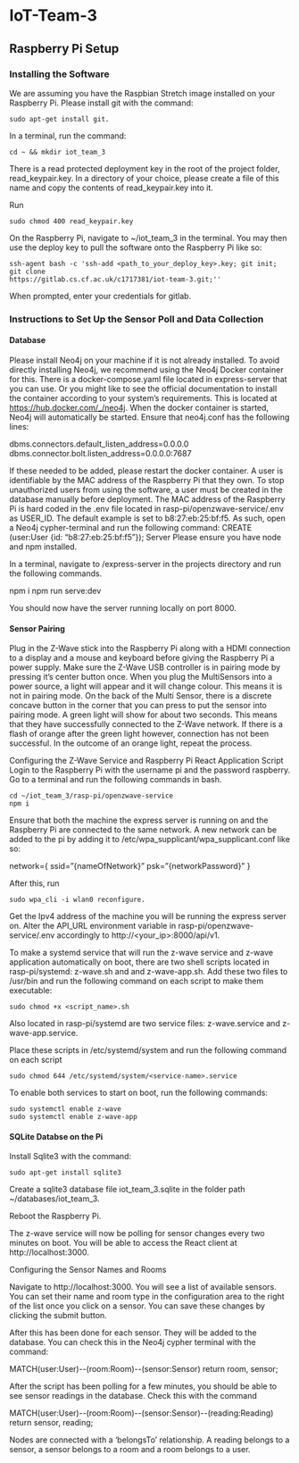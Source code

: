 # IoT-Team-3

## Raspberry Pi Setup

### Installing the Software

We are assuming you have the Raspbian Stretch image installed on your Raspberry Pi. Please install git with the command:

```
sudo apt-get install git.
```

In a terminal, run the command:
```
cd ~ && mkdir iot_team_3
```

There is a read protected deployment key in the root of the project folder, read_keypair.key. 
In a directory of your choice, please create a file of this name and copy the contents of read_keypair.key into it.

Run 
```
sudo chmod 400 read_keypair.key
```

On the Raspberry Pi, navigate to ~/iot_team_3 in the terminal. You may then use the deploy key to pull the software onto the Raspberry Pi like so:

```
ssh-agent bash -c 'ssh-add <path_to_your_deploy_key>.key; git init; git clone
https://gitlab.cs.cf.ac.uk/c1717381/iot-team-3.git;''
```

When prompted, enter your credentials for gitlab.

### Instructions to Set Up the Sensor Poll and Data Collection

#### Database
Please install Neo4j on your machine if it is not already installed. To avoid directly installing Neo4j, we recommend using the Neo4j Docker container for this. There is a docker-compose.yaml file located in express-server that you can use. Or you might like to see the official documentation to install the container according to your system’s requirements. This is located at https://hub.docker.com/_/neo4j. When the docker container is started, Neo4j will automatically be started. Ensure that neo4j.conf has the following lines:

dbms.connectors.default_listen_address=0.0.0.0
dbms.connector.bolt.listen_address=0.0.0.0:7687

If these needed to be added, please restart the docker container.
A user is identifiable by the MAC address of the Raspberry Pi that they own. To stop unauthorized users from using the software, a user must be created in the database manually before deployment. The MAC address of the Raspberry Pi is hard coded in the .env file located in rasp-pi/openzwave-service/.env as USER_ID. The default example is set to b8:27:eb:25:bf:f5. As such, open a Neo4j cypher-terminal and run the following command:
CREATE (user:User {id: “b8:27:eb:25:bf:f5”});
Server
Please ensure you have node and npm installed.

In a terminal, navigate to /express-server in the projects directory and run the following commands.

npm i
npm run serve:dev

You should now have the server running locally on port 8000.

#### Sensor Pairing

Plug in the Z-Wave stick into the Raspberry Pi along with a HDMI connection to a display and a mouse and keyboard before giving the Raspberry Pi a power supply. Make sure the Z-Wave USB controller is in pairing mode by pressing it’s center button once. When you plug the MultiSensors into a power source, a light will appear and it will change colour. This means it is not in pairing mode. On the back of the Multi Sensor, there is a discrete concave button in the corner that you can press to put the sensor into pairing mode. A green light will show for about two seconds. This means that they have successfully connected to the Z-Wave network. If there is a flash of orange after the green light however, connection has not been successful. In the outcome of an orange light, repeat the process.

Configuring the Z-Wave Service and Raspberry Pi React Application Script
Login to the Raspberry Pi with the username pi and the password raspberry. Go to a terminal and run the following commands in bash. 

```
cd ~/iot_team_3/rasp-pi/openzwave-service
npm i
```

Ensure that both the machine the express server is running on and the Raspberry Pi are connected to the same network. A new network can be added to the pi by adding it to /etc/wpa_supplicant/wpa_supplicant.conf like so:

network={
    ssid=”{nameOfNetwork}”
    psk=”{networkPassword}”
}

After this, run 

```
sudo wpa_cli -i wlan0 reconfigure.
```

Get the Ipv4 address of the machine you will be running the express server on. Alter the API_URL environment variable in rasp-pi/openzwave-service/.env accordingly to http://<your_ip>:8000/api/v1.

To make a systemd service that will run the z-wave service and z-wave application automatically on boot, there are two shell scripts located in rasp-pi/systemd: z-wave.sh and and z-wave-app.sh. Add these two files to /usr/bin and run the following command on each script to make them executable:

```
sudo chmod +x <script_name>.sh
```

Also located in rasp-pi/systemd are two service files: z-wave.service and z-wave-app.service.

Place these scripts in /etc/systemd/system and run the following command on each script

```
sudo chmod 644 /etc/systemd/system/<service-name>.service
```

To enable both services to start on boot, run the following commands:

```
sudo systemctl enable z-wave
sudo systemctl enable z-wave-app
```

#### SQLite Databse on the Pi

Install Sqlite3 with the command:

```
sudo apt-get install sqlite3
```
Create a sqlite3 database file iot_team_3.sqlite in the folder path ~/databases/iot_team_3.

Reboot the Raspberry Pi.

The z-wave service will now be polling for sensor changes every two minutes on boot. You will be able to access the React client at http://localhost:3000. 

Configuring the Sensor Names and Rooms

Navigate to http://localhost:3000. You will see a list of available sensors. You can set their name and room type in the configuration area to the right of the list once you click on a sensor. You can save these changes by clicking the submit button.

After this has been done for each sensor. They will be added to the database. You can check this in the Neo4j cypher terminal with the command:

MATCH(user:User)--(room:Room)--(sensor:Sensor) return room, sensor;

After the script has been polling for a few minutes, you should be able to see sensor readings in the database. Check this with the command

MATCH(user:User)--(room:Room)--(sensor:Sensor)--(reading:Reading) return sensor, reading;

Nodes are connected with a ‘belongsTo’ relationship. A reading belongs to a sensor, a sensor belongs to a room and a room belongs to a user.




